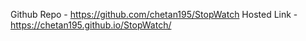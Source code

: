 Github Repo -  https://github.com/chetan195/StopWatch
Hosted Link -  https://chetan195.github.io/StopWatch/
